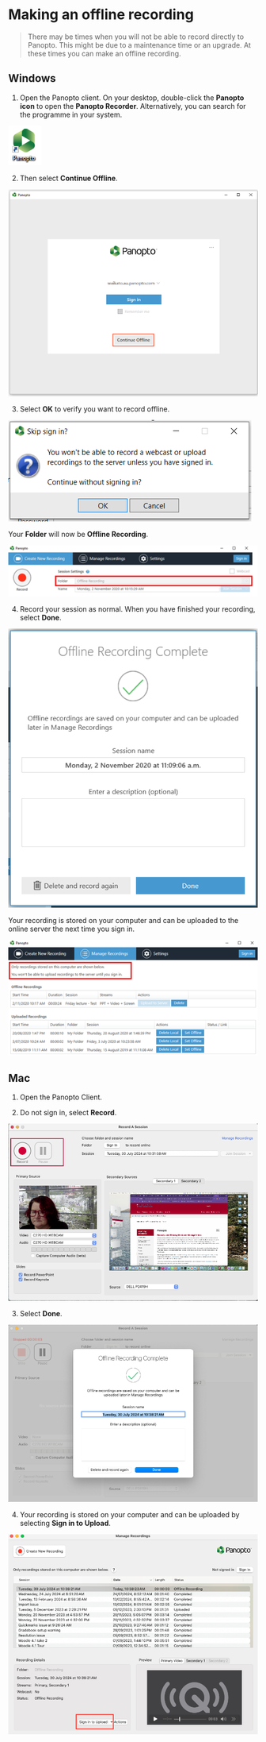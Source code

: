 # Making‌ ‌an‌ ‌offline‌ ‌recording
> There may be times when you will not be able to record directly to Panopto.
>This might be due to a maintenance time or an upgrade.
>At these times you can make an offline recording.

## Windows
1. Open the Panopto client. On your desktop, double-click the **Panopto icon** to open the **Panopto Recorder**. Alternatively, you can search for the programme in your system.

![](images/Panopto-icon.png)

2. Then select **Continue Offline**.

![](images/panopto-offline-login.png)

3. Select **OK** to verify you want to record offline.

![](images/offline-ok.png)

Your **Folder** will now be **Offline Recording**.

![](images/offline-folder.png)

4. Record your session as normal. When you have finished your recording, select **Done**.

![](images/staff-panopto-offlinerecordingcomplete-windows-n.png)

Your recording is stored on your computer and can be uploaded to the online server the next time you sign in. 

![](images/staff-panopto-offlinerecording-stored-windows-w.PNG)


## Mac
1. Open the Panopto Client.

2. Do not sign in, select **Record**.

![](images/Offlinemac.png)

3. Select **Done**.

![](images/offlinecomplete.png)

4. Your recording is stored on your computer and can be uploaded by selecting **Sign in to Upload**.

![](images/upload-offline-mac.png)


‌
